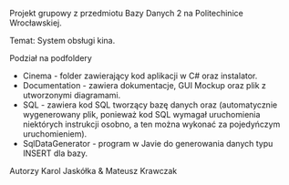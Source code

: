 ﻿Projekt grupowy z przedmiotu Bazy Danych 2 na Politechinice Wrocławskiej.

Temat: System obsługi kina.

Podział na podfoldery

* Cinema - folder zawierający kod aplikacji w C# oraz instalator.
* Documentation - zawiera dokumentacje, GUI Mockup oraz plik z utworzonymi diagramami.
* SQL - zawiera kod SQL tworzący bazę danych oraz (automatycznie wygenerowany plik, ponieważ kod SQL wymagał uruchomienia niektórych instrukcji osobno, a ten można wykonać za pojedyńczym uruchomieniem).
* SqlDataGenerator - program w Javie do generowania danych typu INSERT dla bazy.

Autorzy Karol Jaskółka & Mateusz Krawczak

